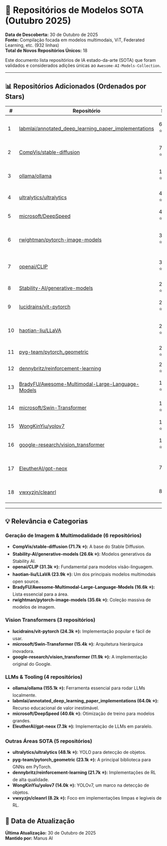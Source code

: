 # 🚀 Repositórios de Modelos SOTA (Outubro 2025)

**Data de Descoberta:** 30 de Outubro de 2025  
**Fonte:** Compilação focada em modelos multimodais, ViT, Federated Learning, etc. (932 linhas)  
**Total de Novos Repositórios Únicos:** 18

Este documento lista repositórios de IA estado-da-arte (SOTA) que foram validados e considerados adições únicas ao `Awesome-AI-Models-Collection`.

---

## 📊 Repositórios Adicionados (Ordenados por Stars)

| # | Repositório | Stars | Categoria | Descrição |
|---|---|---|---|---|
| 1 | [labmlai/annotated_deep_learning_paper_implementations](https://github.com/labmlai/annotated_deep_learning_paper_implementations) | 64.0k ⭐ | Implementações de Papers | 60+ implementações de papers de DL com notas lado a lado. |
| 2 | [CompVis/stable-diffusion](https://github.com/CompVis/stable-diffusion) | 71.7k ⭐ | Geração de Imagem | Modelo de difusão latente text-to-image. |
| 3 | [ollama/ollama](https://github.com/ollama/ollama) | 155.1k ⭐ | LLM Tooling | Ferramenta para rodar LLMs (Gemma, Llama, etc.) localmente. |
| 4 | [ultralytics/ultralytics](https://github.com/ultralytics/ultralytics) | 48.1k ⭐ | Detecção de Objetos | Ultralytics YOLO. |
| 5 | [microsoft/DeepSpeed](https://github.com/microsoft/DeepSpeed) | 40.6k ⭐ | Otimização de Treino | Biblioteca de otimização de deep learning. |
| 6 | [rwightman/pytorch-image-models](https://github.com/rwightman/pytorch-image-models) | 35.6k ⭐ | Modelos de Imagem | A maior coleção de encoders/backbones de imagem em PyTorch. |
| 7 | [openai/CLIP](https://github.com/openai/CLIP) | 31.3k ⭐ | Visão-Linguagem | Modelo de pré-treinamento contrastivo linguagem-imagem. |
| 8 | [Stability-AI/generative-models](https://github.com/Stability-AI/generative-models) | 26.6k ⭐ | Geração de Imagem | Modelos generativos da Stability AI. |
| 9 | [lucidrains/vit-pytorch](https://github.com/lucidrains/vit-pytorch) | 24.3k ⭐ | Vision Transformer | Implementação do Vision Transformer em PyTorch. |
| 10 | [haotian-liu/LLaVA](https://github.com/haotian-liu/LLaVA) | 23.9k ⭐ | Multimodal LLM | Visual Instruction Tuning (LLaVA) para capacidades nível GPT-4V. |
| 11 | [pyg-team/pytorch_geometric](https://github.com/pyg-team/pytorch_geometric) | 23.1k ⭐ | Graph Neural Networks | Biblioteca de GNN para PyTorch. |
| 12 | [dennybritz/reinforcement-learning](https://github.com/dennybritz/reinforcement-learning) | 21.7k ⭐ | Reinforcement Learning | Implementação de algoritmos de RL. |
| 13 | [BradyFU/Awesome-Multimodal-Large-Language-Models](https://github.com/BradyFU/Awesome-Multimodal-Large-Language-Models) | 16.6k ⭐ | Multimodal LLM | Lista Awesome de avanços em Multimodal LLMs. |
| 14 | [microsoft/Swin-Transformer](https://github.com/microsoft/Swin-Transformer) | 15.4k ⭐ | Vision Transformer | Implementação oficial do Swin Transformer. |
| 15 | [WongKinYiu/yolov7](https://github.com/WongKinYiu/yolov7) | 14.0k ⭐ | Detecção de Objetos | Implementação do paper YOLOv7. |
| 16 | [google-research/vision_transformer](https://github.com/google-research/vision_transformer) | 11.9k ⭐ | Vision Transformer | Implementação oficial do Vision Transformer. |
| 17 | [EleutherAI/gpt-neox](https://github.com/EleutherAI/gpt-neox) | 7.3k ⭐ | LLM | Implementação de transformers autorregressivos paralelos. |
| 18 | [vwxyzjn/cleanrl](https://github.com/vwxyzjn/cleanrl) | 8.2k ⭐ | Reinforcement Learning | Implementação de alta qualidade de algoritmos de RL. |

---

## 💡 Relevância e Categorias

### Geração de Imagem & Multimodalidade (6 repositórios)
- **CompVis/stable-diffusion (71.7k ⭐):** A base do Stable Diffusion.
- **Stability-AI/generative-models (26.6k ⭐):** Modelos generativos da Stability AI.
- **openai/CLIP (31.3k ⭐):** Fundamental para modelos visão-linguagem.
- **haotian-liu/LLaVA (23.9k ⭐):** Um dos principais modelos multimodais open source.
- **BradyFU/Awesome-Multimodal-Large-Language-Models (16.6k ⭐):** Lista essencial para a área.
- **rwightman/pytorch-image-models (35.6k ⭐):** Coleção massiva de modelos de imagem.

### Vision Transformers (3 repositórios)
- **lucidrains/vit-pytorch (24.3k ⭐):** Implementação popular e fácil de usar.
- **microsoft/Swin-Transformer (15.4k ⭐):** Arquitetura hierárquica inovadora.
- **google-research/vision_transformer (11.9k ⭐):** A implementação original do Google.

### LLMs & Tooling (4 repositórios)
- **ollama/ollama (155.1k ⭐):** Ferramenta essencial para rodar LLMs localmente.
- **labmlai/annotated_deep_learning_paper_implementations (64.0k ⭐):** Recurso educacional de valor inestimável.
- **microsoft/DeepSpeed (40.6k ⭐):** Otimização de treino para modelos grandes.
- **EleutherAI/gpt-neox (7.3k ⭐):** Implementação de LLMs em paralelo.

### Outras Áreas SOTA (5 repositórios)
- **ultralytics/ultralytics (48.1k ⭐):** YOLO para detecção de objetos.
- **pyg-team/pytorch_geometric (23.1k ⭐):** A principal biblioteca para GNNs em PyTorch.
- **dennybritz/reinforcement-learning (21.7k ⭐):** Implementações de RL de alta qualidade.
- **WongKinYiu/yolov7 (14.0k ⭐):** YOLOv7, um marco na detecção de objetos.
- **vwxyzjn/cleanrl (8.2k ⭐):** Foco em implementações limpas e legíveis de RL.

## 📅 Data de Atualização

**Última Atualização:** 30 de Outubro de 2025  
**Mantido por:** Manus AI
